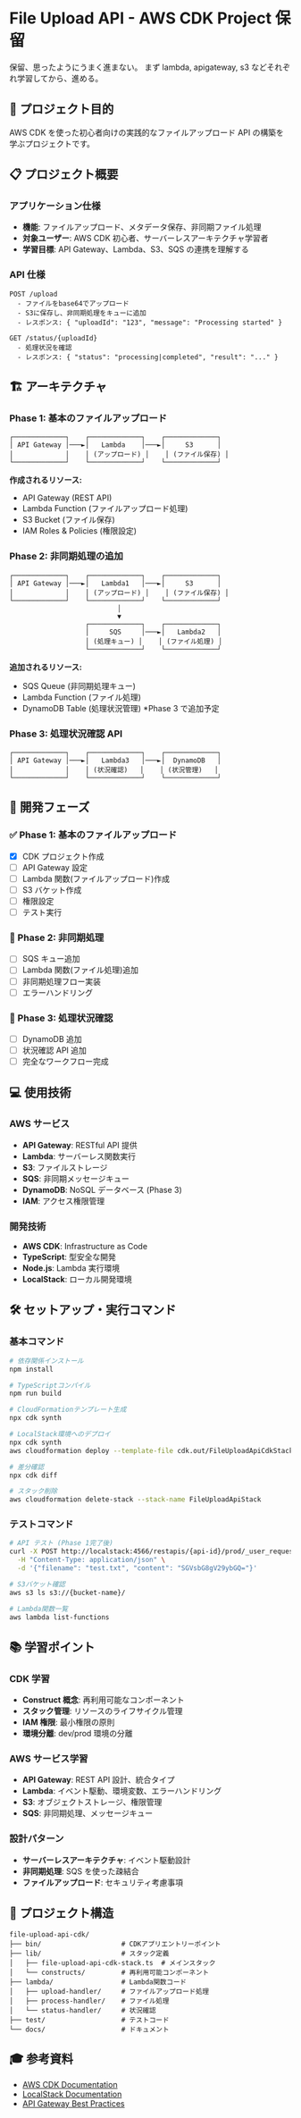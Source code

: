 # File Upload API - AWS CDK Project 保留

保留、思ったようにうまく進まない。
まず lambda, apigateway, s3 などそれぞれ学習してから、進める。

## 🎯 プロジェクト目的

AWS CDK を使った初心者向けの実践的なファイルアップロード API の構築を学ぶプロジェクトです。

## 📋 プロジェクト概要

### アプリケーション仕様

- **機能**: ファイルアップロード、メタデータ保存、非同期ファイル処理
- **対象ユーザー**: AWS CDK 初心者、サーバーレスアーキテクチャ学習者
- **学習目標**: API Gateway、Lambda、S3、SQS の連携を理解する

### API 仕様

```
POST /upload
  - ファイルをbase64でアップロード
  - S3に保存し、非同期処理をキューに追加
  - レスポンス: { "uploadId": "123", "message": "Processing started" }

GET /status/{uploadId}
  - 処理状況を確認
  - レスポンス: { "status": "processing|completed", "result": "..." }
```

## 🏗️ アーキテクチャ

### Phase 1: 基本のファイルアップロード

```
┌─────────────┐    ┌─────────────┐    ┌─────────────┐
│ API Gateway │───►│   Lambda    │───►│     S3      │
│             │    │ (アップロード) │    │ (ファイル保存) │
└─────────────┘    └─────────────┘    └─────────────┘
```

**作成されるリソース:**

- API Gateway (REST API)
- Lambda Function (ファイルアップロード処理)
- S3 Bucket (ファイル保存)
- IAM Roles & Policies (権限設定)

### Phase 2: 非同期処理の追加

```
┌─────────────┐    ┌─────────────┐    ┌─────────────┐
│ API Gateway │───►│   Lambda1   │───►│     S3      │
│             │    │ (アップロード) │    │ (ファイル保存) │
└─────────────┘    └─────────────┘    └─────────────┘
                           │
                           ▼
                   ┌─────────────┐    ┌─────────────┐
                   │     SQS     │───►│   Lambda2   │
                   │ (処理キュー) │    │ (ファイル処理) │
                   └─────────────┘    └─────────────┘
```

**追加されるリソース:**

- SQS Queue (非同期処理キュー)
- Lambda Function (ファイル処理)
- DynamoDB Table (処理状況管理) \*Phase 3 で追加予定

### Phase 3: 処理状況確認 API

```
┌─────────────┐    ┌─────────────┐    ┌─────────────┐
│ API Gateway │───►│   Lambda3   │───►│  DynamoDB   │
│             │    │ (状況確認)   │    │ (状況管理)   │
└─────────────┘    └─────────────┘    └─────────────┘
```

## 🚀 開発フェーズ

### ✅ Phase 1: 基本のファイルアップロード

- [x] CDK プロジェクト作成
- [ ] API Gateway 設定
- [ ] Lambda 関数(ファイルアップロード)作成
- [ ] S3 バケット作成
- [ ] 権限設定
- [ ] テスト実行

### 🔄 Phase 2: 非同期処理

- [ ] SQS キュー追加
- [ ] Lambda 関数(ファイル処理)追加
- [ ] 非同期処理フロー実装
- [ ] エラーハンドリング

### 🔮 Phase 3: 処理状況確認

- [ ] DynamoDB 追加
- [ ] 状況確認 API 追加
- [ ] 完全なワークフロー完成

## 💻 使用技術

### AWS サービス

- **API Gateway**: RESTful API 提供
- **Lambda**: サーバーレス関数実行
- **S3**: ファイルストレージ
- **SQS**: 非同期メッセージキュー
- **DynamoDB**: NoSQL データベース (Phase 3)
- **IAM**: アクセス権限管理

### 開発技術

- **AWS CDK**: Infrastructure as Code
- **TypeScript**: 型安全な開発
- **Node.js**: Lambda 実行環境
- **LocalStack**: ローカル開発環境

## 🛠️ セットアップ・実行コマンド

### 基本コマンド

```bash
# 依存関係インストール
npm install

# TypeScriptコンパイル
npm run build

# CloudFormationテンプレート生成
npx cdk synth

# LocalStack環境へのデプロイ
npx cdk synth
aws cloudformation deploy --template-file cdk.out/FileUploadApiCdkStack.template.json --stack-name FileUploadApiStack --capabilities CAPABILITY_IAM

# 差分確認
npx cdk diff

# スタック削除
aws cloudformation delete-stack --stack-name FileUploadApiStack
```

### テストコマンド

```bash
# API テスト (Phase 1完了後)
curl -X POST http://localstack:4566/restapis/{api-id}/prod/_user_request_/upload \
  -H "Content-Type: application/json" \
  -d '{"filename": "test.txt", "content": "SGVsbG8gV29ybGQ="}'

# S3バケット確認
aws s3 ls s3://{bucket-name}/

# Lambda関数一覧
aws lambda list-functions
```

## 📚 学習ポイント

### CDK 学習

- **Construct 概念**: 再利用可能なコンポーネント
- **スタック管理**: リソースのライフサイクル管理
- **IAM 権限**: 最小権限の原則
- **環境分離**: dev/prod 環境の分離

### AWS サービス学習

- **API Gateway**: REST API 設計、統合タイプ
- **Lambda**: イベント駆動、環境変数、エラーハンドリング
- **S3**: オブジェクトストレージ、権限管理
- **SQS**: 非同期処理、メッセージキュー

### 設計パターン

- **サーバーレスアーキテクチャ**: イベント駆動設計
- **非同期処理**: SQS を使った疎結合
- **ファイルアップロード**: セキュリティ考慮事項

## 📁 プロジェクト構造

```
file-upload-api-cdk/
├── bin/                    # CDKアプリエントリーポイント
├── lib/                    # スタック定義
│   ├── file-upload-api-cdk-stack.ts  # メインスタック
│   └── constructs/         # 再利用可能コンポーネント
├── lambda/                 # Lambda関数コード
│   ├── upload-handler/     # ファイルアップロード処理
│   ├── process-handler/    # ファイル処理
│   └── status-handler/     # 状況確認
├── test/                   # テストコード
└── docs/                   # ドキュメント
```

## 🎓 参考資料

- [AWS CDK Documentation](https://docs.aws.amazon.com/cdk/)
- [LocalStack Documentation](https://docs.localstack.cloud/)
- [API Gateway Best Practices](https://docs.aws.amazon.com/apigateway/latest/developerguide/api-gateway-basic-concept.html)
